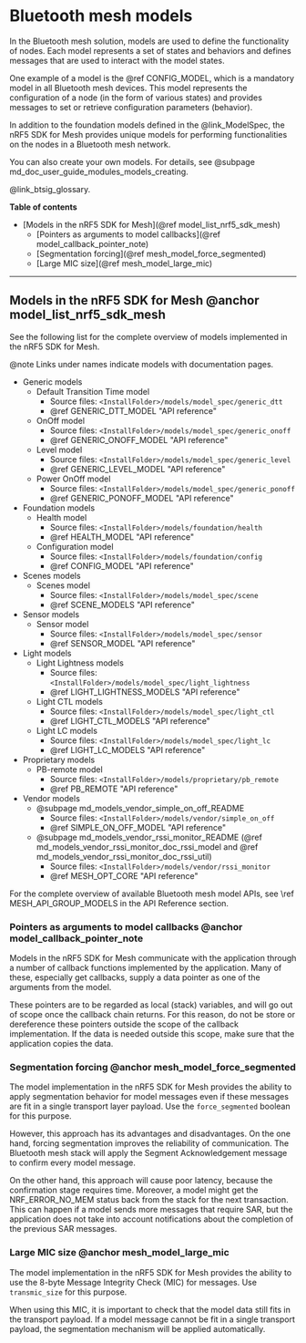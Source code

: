 # Bluetooth mesh models

In the Bluetooth mesh solution, models are used to define the functionality of nodes.
Each model represents a set of states and behaviors and defines messages that are
used to interact with the model states.

One example of a model is the @ref CONFIG_MODEL, which is a mandatory model in all
Bluetooth mesh devices. This model represents the configuration of a node (in the form of various
states) and provides messages to set or retrieve configuration parameters (behavior).

In addition to the foundation models defined in the @link_ModelSpec, the nRF5 SDK for Mesh
provides unique models for performing functionalities on the nodes in a Bluetooth mesh network.

You can also create your own models. For details,
see @subpage md_doc_user_guide_modules_models_creating.

@link_btsig_glossary.

**Table of contents**
- [Models in the nRF5 SDK for Mesh](@ref model_list_nrf5_sdk_mesh)
    - [Pointers as arguments to model callbacks](@ref model_callback_pointer_note)
    - [Segmentation forcing](@ref mesh_model_force_segmented)
    - [Large MIC size](@ref mesh_model_large_mic)


---

## Models in the nRF5 SDK for Mesh @anchor model_list_nrf5_sdk_mesh

See the following list for the complete overview of models implemented in the nRF5 SDK for Mesh.

@note Links under names indicate models with documentation pages.

- Generic models
    - Default Transition Time model
        - Source files: `<InstallFolder>/models/model_spec/generic_dtt`
        - @ref GENERIC_DTT_MODEL "API reference"
    - OnOff model
        - Source files: `<InstallFolder>/models/model_spec/generic_onoff`
        - @ref GENERIC_ONOFF_MODEL "API reference"
    - Level model
        - Source files: `<InstallFolder>/models/model_spec/generic_level`
        - @ref GENERIC_LEVEL_MODEL "API reference"
    - Power OnOff model
        - Source files: `<InstallFolder>/models/model_spec/generic_ponoff`
        - @ref GENERIC_PONOFF_MODEL "API reference"
- Foundation models
    - Health model
        - Source files: `<InstallFolder>/models/foundation/health`
        - @ref HEALTH_MODEL "API reference"
    - Configuration model
        - Source files: `<InstallFolder>/models/foundation/config`
        - @ref CONFIG_MODEL "API reference"
- Scenes models
    - Scenes model
        - Source files: `<InstallFolder>/models/model_spec/scene`
        - @ref SCENE_MODELS "API reference"
- Sensor models
    - Sensor model
        - Source files: `<InstallFolder>/models/model_spec/sensor`
        - @ref SENSOR_MODEL "API reference"
- Light models
    - Light Lightness models
        - Source files: `<InstallFolder>/models/model_spec/light_lightness`
        - @ref LIGHT_LIGHTNESS_MODELS "API reference"
    - Light CTL models
        - Source files: `<InstallFolder>/models/model_spec/light_ctl`
        - @ref LIGHT_CTL_MODELS "API reference"
    - Light LC models
        - Source files: `<InstallFolder>/models/model_spec/light_lc`
        - @ref LIGHT_LC_MODELS "API reference"
- Proprietary models
    - PB-remote model
        - Source files: `<InstallFolder>/models/proprietary/pb_remote`
        - @ref PB_REMOTE "API reference"
- Vendor models
    - @subpage md_models_vendor_simple_on_off_README
        - Source files: `<InstallFolder>/models/vendor/simple_on_off`
        - @ref SIMPLE_ON_OFF_MODEL "API reference"
    - @subpage md_models_vendor_rssi_monitor_README (@ref md_models_vendor_rssi_monitor_doc_rssi_model
    and @ref md_models_vendor_rssi_monitor_doc_rssi_util)
        - Source files: `<InstallFolder>/models/vendor/rssi_monitor`
        - @ref MESH_OPT_CORE "API reference"

For the complete overview of available Bluetooth mesh model APIs, see \ref MESH_API_GROUP_MODELS
in the API Reference section.

### Pointers as arguments to model callbacks @anchor model_callback_pointer_note

Models in the nRF5 SDK for Mesh communicate with the application through a number of
callback functions implemented by the application. Many of these, especially get callbacks,
supply a data pointer as one of the arguments from the model.

These pointers are to be regarded as local (stack) variables,
and will go out of scope once the callback chain returns.
For this reason, do not be store or dereference these pointers outside the scope of the callback implementation.
If the data is needed outside this scope, make sure that the application copies the data.

### Segmentation forcing @anchor mesh_model_force_segmented

The model implementation in the nRF5 SDK for Mesh provides the ability to apply segmentation behavior
for model messages even if these messages are fit in a single transport layer payload.
Use the `force_segmented` boolean for this purpose.

However, this approach has its advantages and disadvantages.
On the one hand, forcing segmentation improves the reliability of communication.
The Bluetooth mesh stack will apply the Segment Acknowledgement message to confirm every model message.

On the other hand, this approach will cause poor latency, because the confirmation stage requires time.
Moreover, a model might get the NRF_ERROR_NO_MEM status back from the stack for the next transaction.
This can happen if a model sends more messages that require SAR, but the application does not
take into account notifications about the completion of the previous SAR messages.

### Large MIC size @anchor mesh_model_large_mic

The model implementation in the nRF5 SDK for Mesh provides the ability
to use the 8-byte Message Integrity Check (MIC) for messages. Use `transmic_size` for this purpose.

When using this MIC, it is important to check that the model data still fits in the transport payload.
If a model message cannot be fit in a single transport payload, the segmentation mechanism will be applied automatically.
